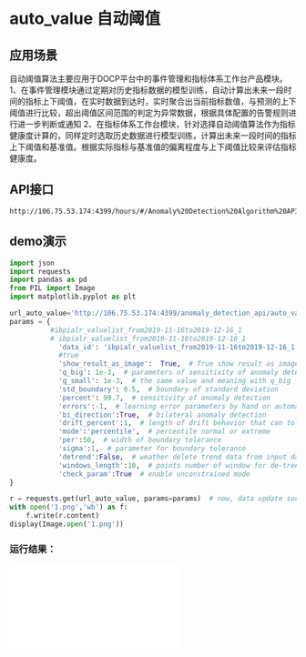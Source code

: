 # auto_value 自动阈值

## 应用场景
自动阈值算法主要应用于DOCP平台中的事件管理和指标体系工作台产品模块。
1、在事件管理模块通过定期对历史指标数据的模型训练，自动计算出未来一段时间的指标上下阈值，在实时数据到达时，实时聚合出当前指标数值，与预测的上下阈值进行比较，超出阈值区间范围的判定为异常数据，根据具体配置的告警规则进行进一步判断或通知
2、在指标体系工作台模块，针对选择自动阈值算法作为指标健康度计算的，同样定时选取历史数据进行模型训练，计算出未来一段时间的指标上下阈值和基准值。根据实际指标与基准值的偏离程度与上下阈值比较来评估指标健康度。

## API接口

```
http://106.75.53.174:4399/hours/#/Anomaly%20Detection%20Algorithm%20API/get_anomaly_detection_api_auto_value
```

## demo演示

```python
import json
import requests
import pandas as pd
from PIL import Image
import matplotlib.pyplot as plt

url_auto_value='http://106.75.53.174:4399/anomaly_detection_api/auto_value'
params = {
          #ibpialr_valuelist_from2019-11-16to2019-12-16_1
          # ibpialr_valuelist_from2019-11-16to2019-12-16_1
            'data_id': 'ibpialr_valuelist_from2019-11-16to2019-12-16_1',  # specify one data for auto value algorithm
            #true
            'show_result_as_image':  True,  # True show result as image, False show result as json
            'q_big': 1e-3,  # parameters of sensitivity of anomaly detection
            'q_small': 1e-3,  # the same value and meaning with q_big
            'std_boundary': 0.5,  # boundary of standard deviation
            'percent': 99.7,  # sensitivity of anomaly detection
            'errors':-1,  # learning error parameters by hand or automatic
            'bi_direction':True,  # bilateral anomaly detection
            'drift_percent':1,  # length of drift behavior that can tolerate
            'mode':'percentile',  # percentile normal or extreme
            'per':50,  # width of boundary tolerance
            'sigma':1,  # parameter for boundary tolerance
            'detrend':False,  # weather delete trend data from input data
            'windows_length':10,  # points number of window for de-trend
            'check_param':True  # enable unconstrained mode
}

r = requests.get(url_auto_value, params=params)  # now, data update success
with open('1.png','wb') as f:
    f.write(r.content)
display(Image.open('1.png'))
```

### 运行结果：
![](/images/auto_value_demo.md)